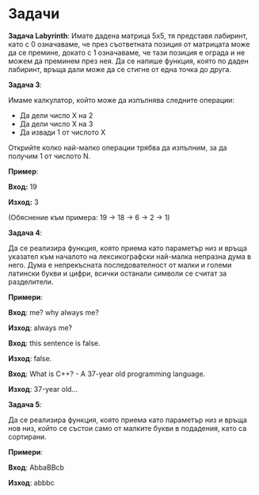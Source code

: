 ﻿
# Задачи

**Задача Labyrinth**:
Имате дадена матрица 5x5, тя представя лабиринт, като с 0 означаваме, че през съответната позиция от матрицата може да се премине, докато с 1 означаваме, че тази позиция е ограда и не можем да преминем през нея. Да се напише функция, която по даден лабиринт, връща дали може да се стигне от една точка до друга. 

**Задача 3**:

Имаме калкулатор, който може да изпълнява следните операции:
- Да дели число X на 2
- Да дели число X на 3
- Да извади 1 от числото X

Открийте колко най-малко операции трябва да изпълним, за да получим 1 от числото N.

**Пример**:

**Вход:** 19

**Изход:** 3

(Обяснение към примера: 19 -> 18 -> 6 -> 2 -> 1)

**Задача 4**:

Да се реализира функция, която приема като параметър низ и връща указател към началото на лексикографски най-малка непразна дума в него. Дума е непрекъсната последователност от малки и големи латински букви и цифри, всички останали символи се считат за разделители.

**Примери**:

**Вход**:
me? why always me?	

**Изход**: 
always me?

**Вход**:
this sentence is false.
	
**Изход**:
falsе.

**Вход**:
What is C++? - A 37-year old programming language.
	
**Изход**:
37-year old…

**Задача 5**:

Да се реализира функция, която приема като параметър низ и връща нов низ, който се състои само от малките букви в подадения, като са сортирани.

**Примери**:

**Вход**:
AbbaBBcb

**Изход**: 
abbbc


